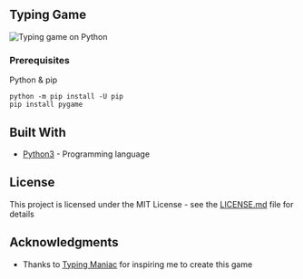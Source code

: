 ## Typing Game

![Typing game on Python](https://media.giphy.com/media/9PaGDxxTKCTJLtN3wA/giphy.gif)

### Prerequisites

Python & pip
```
python -m pip install -U pip
pip install pygame
```

## Built With

* [Python3](https://www.python.org/download/releases/3.0/) - Programming language

## License

This project is licensed under the MIT License - see the [LICENSE.md](LICENSE.md) file for details

## Acknowledgments

* Thanks to [Typing Maniac](https://apps.facebook.com/typing-maniac/) for inspiring me to create this game
